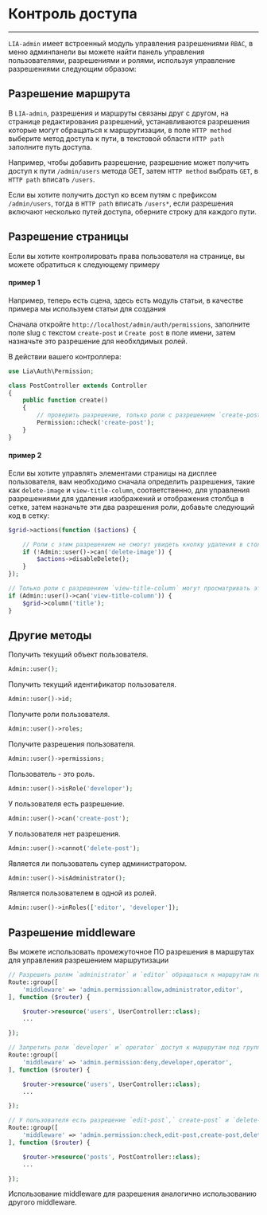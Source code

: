# Контроль доступа #
------------

`LIA-admin` имеет встроенный модуль управления разрешениями `RBAC`, в меню админпанели вы можете найти панель управления пользователями, разрешениями и ролями, используя управление разрешениями следующим образом: 

Разрешение маршрута
------------
В `LIA-admin`, разрешения и маршруты связаны друг с другом, на странице редактирования разрешений, устанавливаются разрешения которые могут обращаться к маршрутизации, в поле `HTTP method` выберите метод доступа к пути, в текстовой области `HTTP path` заполните путь доступа.

Например, чтобы добавить разрешение, разрешение может получить доступ к пути `/admin/users` метода GET, затем `HTTP method` выбрать `GET`, в `HTTP path` вписать `/users`.

Если вы хотите получить доступ ко всем путям с префиксом `/admin/users`, тогда в `HTTP path` вписать `/users*`, если разрешения включают несколько путей доступа, оберните строку для каждого пути.

Разрешение страницы
------------
Если вы хотите контролировать права пользователя на странице, вы можете обратиться к следующему примеру

#### пример 1 ####
Например, теперь есть сцена, здесь есть модуль статьи, в качестве примера мы используем статьи для создания

Сначала откройте `http://localhost/admin/auth/permissions`, заполните поле slug с текстом `create-post` и `Create post` в поле имени, затем назначьте это разрешение для необхлдимых ролей.

В действии вашего контроллера:
```php
use Lia\Auth\Permission;

class PostController extends Controller
{
    public function create()
    {
        // проверить разрешение, только роли с разрешением `create-post` могут посетить это действие
        Permission::check('create-post');
    }
}
```
#### пример 2 ####
Если вы хотите управлять элементами страницы на дисплее пользователя, вам необходимо сначала определить разрешения, такие как `delete-image` и `view-title-column`, соответственно, для управления разрешениями для удаления изображений и отображения столбца в сетке, затем назначьте эти два разрешения роли, добавьте следующий код в сетку:
```php
$grid->actions(function ($actions) {

    // Роли с этим разрешением не смогут увидеть кнопку удаления в столбце действий.
    if (!Admin::user()->can('delete-image')) {
        $actions->disableDelete();
    }
});

// Только роли с разрешением `view-title-column` могут просматривать этот столбец в сетке
if (Admin::user()->can('view-title-column')) {
    $grid->column('title');
}
```

Другие методы
------------
Получить текущий объект пользователя.
```php
Admin::user();
```
Получить текущий идентификатор пользователя.
```php
Admin::user()->id;
```
Получите роли пользователя.
```php
Admin::user()->roles;
```
Получите разрешения пользователя.
```php
Admin::user()->permissions;
```
Пользователь - это роль.
```php
Admin::user()->isRole('developer');
```
У пользователя есть разрешение.
```php
Admin::user()->can('create-post');
```
У пользователя нет разрешения.
```php
Admin::user()->cannot('delete-post');
```
Является ли пользователь супер администратором.
```php
Admin::user()->isAdministrator();
```
Является пользователем в одной из ролей.
```php
Admin::user()->inRoles(['editor', 'developer']);
```

Разрешение middleware
------------
Вы можете использовать промежуточное ПО разрешения в маршрутах для управления разрешением маршрутизации
```php
// Разрешить ролям `administrator` и `editor` обращаться к маршрутам под группой.
Route::group([
    'middleware' => 'admin.permission:allow,administrator,editor',
], function ($router) {

    $router->resource('users', UserController::class);
    ...

});

// Запретить роли `developer` и` operator` доступ к маршрутам под группой.
Route::group([
    'middleware' => 'admin.permission:deny,developer,operator',
], function ($router) {

    $router->resource('users', UserController::class);
    ...

});

// У пользователя есть разрешение `edit-post`,` create-post` и `delete-post` могут обращаться к маршрутам в группе.
Route::group([
    'middleware' => 'admin.permission:check,edit-post,create-post,delete-post',
], function ($router) {

    $router->resource('posts', PostController::class);
    ...

});
```
Использование middleware для разрешения аналогично использованию другого middleware.